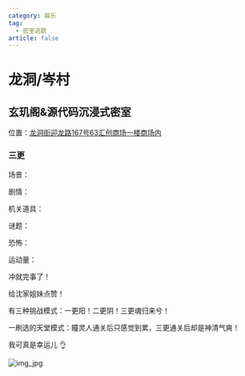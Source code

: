 ```yaml
---
category: 娱乐
tag:
  - 密室逃脱 
article: false
---
```


# 龙洞/岑村

## 玄玑阁&源代码沉浸式密室

<span class="icon iconfont icon-locate"></span> 位置：<a href="https://ditu.amap.com/place/B0FFLPC8VF" target="_blank">龙洞街迎龙路167号63汇创商场一楼商场内</a>

### 三更

<div><p>场景：<el-rate model-value="5" disabled /></p></div>

<div><p>剧情：<el-rate model-value="4" disabled /></p></div>

<div><p>机关道具：<el-rate model-value="2" disabled /></p></div>

<div><p>谜题：<el-rate model-value="2" disabled /></p></div>

<div><p>恐怖：<el-rate model-value="5" disabled /></p></div>

<div><p>运动量：<el-rate model-value="4" disabled /></p></div>

冲就完事了！

给沈家姐妹点赞！

有三种挑战模式：一更阳！二更阴！三更魂归来兮！

一刷选的天堂模式：瞳灵人通关后只感觉到累，三更通关后却是神清气爽！

我可真是幸运儿 :ok_hand:

![img_jpg](https://img.sherry4869.com/Blog/life/play/guangzhou/RoomEscape/th/ld_cc/ydm/img.jpg)